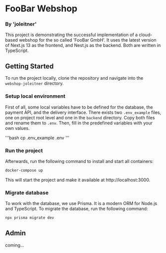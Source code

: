 # FooBar Webshop

### By 'joleitner'

This project is demonstrating the successful implementation of a cloud-based webshop for the so called 'FooBar GmbH'.
It uses the latest version of Next.js 13 as the frontend, and Nest.js as the backend. Both are written in TypeScript.

## Getting Started

To run the project locally, clone the repository and navigate into the `webshop-joleitner` directory.

### Setup local environment

First of all, some local variables have to be defined for the database, the payment API, and the delivery interface.
There exists two `.env_example` files, one on project root level and one in the `backend` directory.
Copy both files and rename them to `.env`. Then, fill in the predefined variables with your own values.

'''bash
cp .env_example .env
'''

### Run the project

Afterwards, run the following command to install and start all containers:

```bash
docker-compose up
```

This will start the project and make it available at http://localhost:3000.

### Migrate database

To work with the database, we use Prisma. It is a modern ORM for Node.js and TypeScript.
To migrate the database, run the following command:

```bash
npx prisma migrate dev
```

## Admin

coming...
